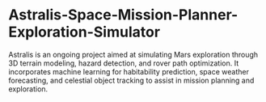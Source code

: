 # Astralis-Space-Mission-Planner-Exploration-Simulator
Astralis is an ongoing project aimed at simulating Mars exploration through 3D terrain modeling, hazard detection, and rover path optimization. It incorporates machine learning for habitability prediction, space weather forecasting, and celestial object tracking to assist in mission planning and exploration.
